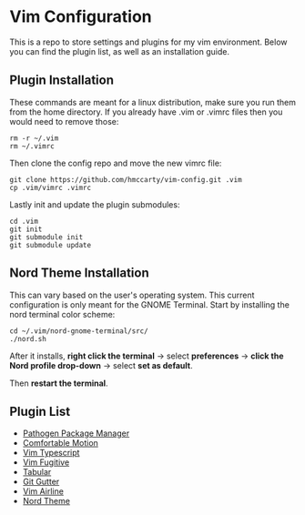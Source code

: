 # Vim Configuration
This is a repo to store settings and plugins for my vim environment. Below you can find the plugin list, as well as an installation guide. 

## Plugin Installation
These commands are meant for a linux distribution, make sure you run them from the home directory. 
If you already have .vim or .vimrc files then you would need to remove those: 
```
rm -r ~/.vim
rm ~/.vimrc
```
Then clone the config repo and move the new vimrc file: 
```
git clone https://github.com/hmccarty/vim-config.git .vim
cp .vim/vimrc .vimrc
```
Lastly init and update the plugin submodules:
```
cd .vim
git init
git submodule init
git submodule update
```
## Nord Theme Installation
This can vary based on the user's operating system. This current configuration is only meant for the GNOME Terminal. 
Start by installing the nord terminal color scheme: 
```
cd ~/.vim/nord-gnome-terminal/src/
./nord.sh
```
After it installs, **right click the terminal** -> select **preferences** -> **click the Nord profile drop-down** -> select **set as default**. 

Then **restart the terminal**. 

## Plugin List

* [Pathogen Package Manager](https://github.com/tpope/vim-pathogen)
* [Comfortable Motion](https://github.com/yuttie/comfortable-motion.vim)
* [Vim Typescript](https://github.com/leafgarland/typescript-vim)
* [Vim Fugitive](https://github.com/tpope/vim-fugitive)
* [Tabular](https://github.com/godlygeek/tabular)
* [Git Gutter](https://github.com/airblade/vim-gitgutter)
* [Vim Airline](https://github.com/vim-airline/vim-airline)
* [Nord Theme](https://www.nordtheme.com/)

